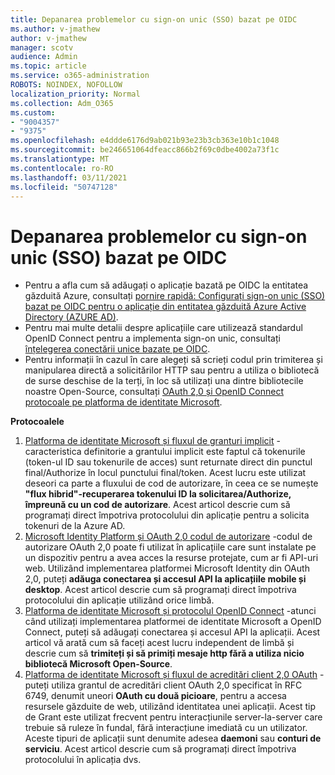 ```yaml
---
title: Depanarea problemelor cu sign-on unic (SSO) bazat pe OIDC
ms.author: v-jmathew
author: v-jmathew
manager: scotv
audience: Admin
ms.topic: article
ms.service: o365-administration
ROBOTS: NOINDEX, NOFOLLOW
localization_priority: Normal
ms.collection: Adm_O365
ms.custom:
- "9004357"
- "9375"
ms.openlocfilehash: e4ddde6176d9ab021b93e23b3cb363e10b1c1048
ms.sourcegitcommit: be246651064dfeacc866b2f69c0dbe4002a73f1c
ms.translationtype: MT
ms.contentlocale: ro-RO
ms.lasthandoff: 03/11/2021
ms.locfileid: "50747128"
---
```

# <a name="troubleshoot-oidc-based-seamless-single-sign-on-sso-issues"></a>Depanarea problemelor cu sign-on unic (SSO) bazat pe OIDC

- Pentru a afla cum să adăugați o aplicație bazată pe OIDC la entitatea găzduită Azure, consultați [pornire rapidă: Configurați sign-on unic (SSO) bazat pe OIDC pentru o aplicație din entitatea găzduită Azure Active Directory (AZURE AD)](https://docs.microsoft.com/azure/active-directory/manage-apps/add-application-portal-setup-oidc-sso).
- Pentru mai multe detalii despre aplicațiile care utilizează standardul OpenID Connect pentru a implementa sign-on unic, consultați [înțelegerea conectării unice bazate pe OIDC](https://docs.microsoft.com/azure/active-directory/manage-apps/configure-oidc-single-sign-on).
- Pentru informații în cazul în care alegeți să scrieți codul prin trimiterea și manipularea directă a solicitărilor HTTP sau pentru a utiliza o bibliotecă de surse deschise de la terți, în loc să utilizați una dintre bibliotecile noastre Open-Source, consultați [OAuth 2,0 și OpenID Connect protocoale pe platforma de identitate Microsoft](https://docs.microsoft.com/azure/active-directory/develop/active-directory-v2-protocols).

**Protocoalele**

1. [Platforma de identitate Microsoft și fluxul de granturi implicit](https://docs.microsoft.com/azure/active-directory/develop/v2-oauth2-implicit-grant-flow) -caracteristica definitorie a grantului implicit este faptul că tokenurile (token-ul ID sau tokenurile de acces) sunt returnate direct din punctul final/Authorize în locul punctului final/token. Acest lucru este utilizat deseori ca parte a fluxului de cod de autorizare, în ceea ce se numește **"flux hibrid"-recuperarea tokenului ID la solicitarea/Authorize, împreună cu un cod de autorizare**. Acest articol descrie cum să programați direct împotriva protocolului din aplicație pentru a solicita tokenuri de la Azure AD.
2. [Microsoft Identity Platform și OAuth 2,0 codul de autorizare](https://docs.microsoft.com/azure/active-directory/develop/v2-oauth2-auth-code-flow) -codul de autorizare OAuth 2,0 poate fi utilizat în aplicațiile care sunt instalate pe un dispozitiv pentru a avea acces la resurse protejate, cum ar fi API-uri web. Utilizând implementarea platformei Microsoft Identity din OAuth 2,0, puteți **adăuga conectarea și accesul API la aplicațiile mobile și desktop**. Acest articol descrie cum să programați direct împotriva protocolului din aplicație utilizând orice limbă.
3. [Platforma de identitate Microsoft și protocolul OpenID Connect](https://docs.microsoft.com/azure/active-directory/develop/v2-protocols-oidc) -atunci când utilizați implementarea platformei de identitate Microsoft a OpenID Connect, puteți să adăugați conectarea și accesul API la aplicații. Acest articol vă arată cum să faceți acest lucru independent de limbă și descrie cum să **trimiteți și să primiți mesaje http fără a utiliza nicio bibliotecă Microsoft Open-Source**.
4. [Platforma de identitate Microsoft și fluxul de acreditări client 2,0 OAuth](https://docs.microsoft.com/azure/active-directory/develop/v2-oauth2-client-creds-grant-flow) -puteți utiliza grantul de acreditări client OAuth 2,0 specificat în RFC 6749, denumit uneori **OAuth cu două picioare**, pentru a accesa resursele găzduite de web, utilizând identitatea unei aplicații. Acest tip de Grant este utilizat frecvent pentru interacțiunile server-la-server care trebuie să ruleze în fundal, fără interacțiune imediată cu un utilizator. Aceste tipuri de aplicații sunt denumite adesea **daemoni** sau **conturi de serviciu**. Acest articol descrie cum să programați direct împotriva protocolului în aplicația dvs.
